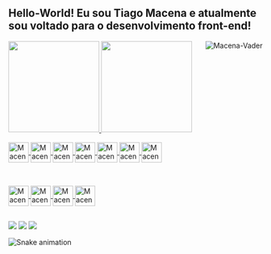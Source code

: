 ## Hello-World! Eu sou Tiago Macena e atualmente sou voltado para o desenvolvimento front-end!
<div align="left">
  <a href="https://github.com/thmacena">
 <img height="180em" src="https://github-readme-stats.vercel.app/api?username=thmacena&show_icons=true&theme=great-gatsby&include_all_commits=true&count_private=true"/>
  <img height="180em" src="https://github-readme-stats.vercel.app/api/top-langs/?username=thmacena&layout=compact&langs_count=7&theme=great-gatsby"/>
    <img align="right" alt="Macena-Vader" src="https://i.pinimg.com/originals/30/24/a3/3024a38fa366e7ac5de7c6af7b6361a3.gif"</img> 
</div>
  
 
 
<div style="display: inline_block"><br>
  
  <img align="center" alt="Macena-HTML" height="40" width="40" src="https://cdn.jsdelivr.net/gh/devicons/devicon/icons/html5/html5-plain.svg">
  <img align="center" alt="Macena-CSS" height="40" width="40" src="https://cdn.jsdelivr.net/gh/devicons/devicon/icons/css3/css3-plain.svg">
  <img align="center" alt="Macena-Js" height="40" width="40" src="https://cdn.jsdelivr.net/gh/devicons/devicon/icons/javascript/javascript-plain.svg">  
  <img align="center" alt="Macena-React" height="40" width="40" src="https://cdn.jsdelivr.net/gh/devicons/devicon/icons/react/react-original.svg">  
  <img align="center" alt="Macena-Python" height="40" width="40" src="https://cdn.jsdelivr.net/gh/devicons/devicon/icons/python/python-original.svg">  
  <img align="center" alt="Macena-Angular" height="40" width="40" src="https://cdn.jsdelivr.net/gh/devicons/devicon/icons/angularjs/angularjs-plain.svg">
  <img align="center" alt="Macena-Bootstrap" height="40" width="40" src="https://cdn.jsdelivr.net/gh/devicons/devicon/icons/bootstrap/bootstrap-plain.svg">
  
 </div>
  
  ##
  
  <div style="display: inline_block"><br>
    <img align="center" alt="Macena-Ps" heigh="40" width="40" src="https://cdn.jsdelivr.net/gh/devicons/devicon/icons/photoshop/photoshop-line.svg">
    <img align="center" alt="Macena-figma" heigh="40" width="40" src="https://cdn.jsdelivr.net/gh/devicons/devicon/icons/figma/figma-original.svg">
    <img align="center" alt="Macena-Ai" heigh="40" width="40" src="https://cdn.jsdelivr.net/gh/devicons/devicon/icons/illustrator/illustrator-line.svg">
    <img align="center" alt="Macena-xd" heigh="40" width="40" src="https://cdn.jsdelivr.net/gh/devicons/devicon/icons/xd/xd-line.svg">
  </div>
  
 ##
  
  <div>
     <a href="https://instagram.com/thmacena" target="_blank"><img src="https://img.shields.io/badge/Instagram-E4405F?style=for-the-badge&logo=instagram&logoColor=white"   target="_blank"></a> 
    <a href = "mailto:t.hmacena@hotmail.com"><img src="https://img.shields.io/badge/Microsoft_Outlook-0078D4?style=for-the-badge&logo=microsoft-outlook&logoColor=white" target="_blank"></a>
    <a href="https://www.linkedin.com/in/thmacena/" target="_blank"><img src="https://img.shields.io/badge/-LinkedIn-%230077B5?style=for-the-badge&logo=linkedin&logoColor=white" target="_blank"></a> 
      
  
 
  ![Snake animation](https://github.com/thmacena/thmacena/blob/output/github-contribution-grid-snake.svg)
      
</div> 
      
